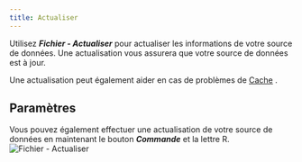 ```yaml
---
title: Actualiser
---
```

Utilisez ***Fichier - Actualiser*** pour actualiser les informations de votre source de données. Une actualisation vous assurera que votre source de données est à jour.  

Une actualisation peut également aider en cas de problèmes de [Cache](/fr/rdm/mac/data-sources/caching/) . 

## Paramètres 

Vous pouvez également effectuer une actualisation de votre source de données en maintenant le bouton ***Commande*** et la lettre R.  
![Fichier - Actualiser](https://webdevolutions.azureedge.net/docs/fr/rdm/mac/clip4023.png)